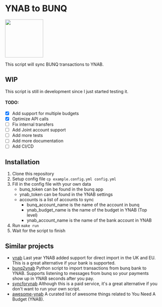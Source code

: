 # YNAB to BUNQ

<img src='https://github.com/bad33ndj3/bunq2ynab/assets/9072952/2a61635f-db5e-43a2-825a-8a230cd3bebc' width='125'>


This script will sync BUNQ transactions to YNAB.

## WIP

This script is still in development since I just started testing it.

#### TODO:

- [x] Add support for multiple budgets
- [x] Optimize API calls
- [ ] Fix internal transfers
- [ ] Add Joint account support
- [ ] Add more tests
- [ ] Add more documentation
- [ ] Add CI/CD

## Installation

1. Clone this repository
2. Setup config file `cp example.config.yml config.yml`
3. Fill in the config file with your own data
    - bunq_token can be found in the bunq app
    - ynab_token can be found in the YNAB settings
    - accounts is a list of accounts to sync
        - bunq_account_name is the name of the account in bunq
        - ynab_budget_name is the name of the budget in YNAB (Top level)
        - ynab_account_name is the name of the bank account in YNAB
4. Run `make run`
5. Wait for the script to finish

## Similar projects
- [ynab](https://support.ynab.com/en_us/direct-import-in-the-uk-and-eu-an-overview-Syae1z_A9) Last year YNAB added support for direct import in the UK and EU.  This is a great alternative if your bank is supported.
- [bunq2ynab](https://github.com/wesselt/bunq2ynab) Python script to import transactions from bunq bank to YNAB.  Supports listening to messages from bunq so your payments show up in YNAB seconds after you pay.
- [syncforynab](https://syncforynab.com/) Although this is a paid service, it's a great alternative if you don't want to run your own script.
- [awesome-ynab](https://github.com/scottrobertson/awesome-ynab) A curated list of awesome things related to You Need A Budget (YNAB).
